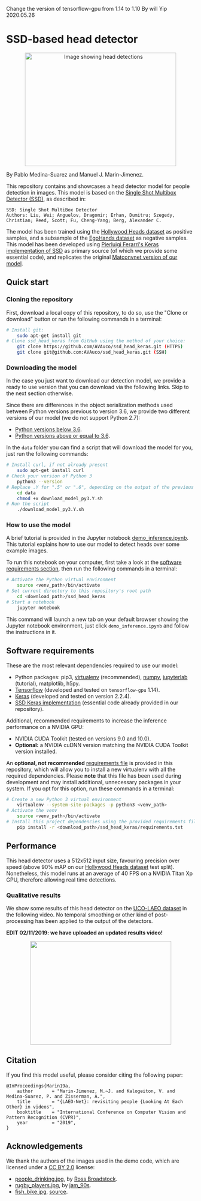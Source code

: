 Change the version of tensorflow-gpu from 1.14 to 1.10
By will Yip
2020.05.26

SSD-based head detector
======

<div align="center">
    <img src="./examples/sample_detections.jpg" alt="Image showing head detections" height="302" width="404">
</div>

By Pablo Medina-Suarez and Manuel J. Marin-Jimenez.


This repository contains and showcases a head detector model for people detection in images. This model is based on 
the [Single Shot Multibox Detector (SSD)](https://arxiv.org/abs/1512.02325), as described in:
```
SSD: Single Shot MultiBox Detector
Authors: Liu, Wei; Anguelov, Dragomir; Erhan, Dumitru; Szegedy, Christian; Reed, Scott; Fu, Cheng-Yang; Berg, Alexander C. 
```

The model has been trained using the [Hollywood Heads dataset](https://www.robots.ox.ac.uk/~vgg/software/headmview/) as
positive samples, and a subsample of the [EgoHands dataset](http://vision.soic.indiana.edu/projects/egohands/) as negative
samples. This model has been developed using [Pierluigi Ferarri's Keras implementation of SSD](https://github.com/pierluigiferrari/ssd_keras/)
as primary source (of which we provide some essential code), and replicates the original [Matconvnet version of our model](https://github.com/AVAuco/ssd_people).


Quick start
------
### Cloning the repository
First, download a local copy of this repository, to do so, use the "Clone or download" button or run the following commands 
in a terminal:
```bash
# Install git:     
    sudo apt-get install git
# Clone ssd_head_keras from GitHub using the method of your choice: 
    git clone https://github.com/AVAuco/ssd_head_keras.git (HTTPS)
    git clone git@github.com:AVAuco/ssd_head_keras.git (SSH)
```

### Downloading the model
In the case you just want to download our detection model, we provide a ready to use version that you can download via 
the following links. Skip to the next section otherwise.

Since there are differences in the object serialization methods used between Python versions previous
to version 3.6, we provide two different versions of our model (we do not support Python 2.7):

- [Python versions below 3.6](https://drive.google.com/open?id=12cqKTPtQBAu780219hEbST7VwQuf6xDH).
- [Python versions above or equal to 3.6](https://drive.google.com/open?id=1vlmKOBtaT7eAd4_WcAv5MLBn7q_SWXoh).

In the `data` folder you can find a script that will download the model for you, just run the following commands:
```bash
# Install curl, if not already present
    sudo apt-get install curl
# Check your version of Python 3
    python3 --version
# Replace .Y for ".5" or ".6", depending on the output of the previous command 
    cd data
    chmod +x download_model_py3.Y.sh
# Run the script
    ./download_model_py3.Y.sh
```


### How to use the model
A brief tutorial is provided in the Jupyter notebook [demo_inference.ipynb](./demo_inference.ipynb). This tutorial 
explains how to use our model to detect heads over some example images.

To run this notebook on your computer, first take a look at the [software requirements section](#software_reqs), then
run the following commands in a terminal:
```bash
# Activate the Python virtual environment
    source <venv_path>/bin/activate
# Set current directory to this repository's root path
    cd <download_path>/ssd_head_keras
# Start a notebook
    jupyter notebook
```
This command will launch a new tab on your default browser showing the Jupyter notebook environment, just click 
`demo_inference.ipynb` and follow the instructions in it.

Software requirements
------
<a id='software_reqs'></a>
These are the most relevant dependencies required to use our model:
- Python packages: pip3, [virtualenv](https://virtualenv.pypa.io/en/latest/installation/) (recommended), 
[numpy](https://www.scipy.org/install.html#pip-install), [jupyterlab](https://jupyterlab.readthedocs.io/en/stable/getting_started/installation.html) (tutorial), matplotlib, h5py.
- [Tensorflow](https://www.tensorflow.org/install/pip) (developed and tested on `tensorflow-gpu` 1.14).
- [Keras](https://keras.io/#installation) (developed and tested on version 2.2.4).
- [SSD Keras implementation](https://github.com/pierluigiferrari/ssd_keras) (essential code already provided in our repository).

Additional, recommended requirements to increase the inference performance on a NVIDIA GPU:
- NVIDIA CUDA Toolkit (tested on versions 9.0 and 10.0).
- **Optional:** a NVIDIA cuDNN version matching the NVIDIA CUDA Toolkit version installed.

An **optional, not recommended** [requirements file](./requirements.txt) is provided in this repository, which will allow you to install a new virtualenv
with all the required dependencies. Please **note** that this file has been used during development and may install additional, 
unnecessary packages in your system. If you opt for this option, run these commands in a terminal:
```bash
# Create a new Python 3 virtual environment
    virtualenv --system-site-packages -p python3 <venv_path>
# Activate the venv
    source <venv_path>/bin/activate
# Install this project dependencies using the provided requirements file
    pip install -r <download_path>/ssd_head_keras/requirements.txt
```

Performance
------
This head detector uses a 512x512 input size, favouring precision over speed (above 90% mAP on our [Hollywood Heads dataset](https://www.robots.ox.ac.uk/~vgg/software/headmview/)
test split). Nonetheless, this model runs at an average of 40 FPS on a NVIDIA Titan Xp GPU, therefore allowing real time
detections.

### Qualitative results
We show some results of this head detector on the [UCO-LAEO dataset](https://github.com/AVAuco/ucolaeodb) in the 
following video. No temporal smoothing or other kind of post-processing has been applied to the output of the detectors.

**EDIT 02/11/2019: we have uploaded an updated results video!**
<div align="center">
    <a href="https://youtu.be/-1Mu3rFJO0g" alt="Head detections demo video" target="_blank">
        <img src="http://i3.ytimg.com/vi/tcAFehx7Am4/hqdefault.jpg" height="276" width="377">
    </a>
</div>


Citation
------
If you find this model useful, please consider citing the following paper:
```
@InProceedings{Marin19a,
    author       = "Marin-Jimenez, M.~J. and Kalogeiton, V. and Medina-Suarez, P. and Zisserman, A.",
    title        = "{LAEO-Net}: revisiting people {Looking At Each Other} in videos",
    booktitle    = "International Conference on Computer Vision and Pattern Recognition (CVPR)",
    year         = "2019",
}
```

Acknowledgements
------
We thank the authors of the images used in the demo code, which are licensed under a [CC BY 2.0](https://creativecommons.org/licenses/by/2.0/) license:
- [people_drinking.jpg](./examples/people_drinking.jpg), by [Ross Broadstock](https://www.flickr.com/people/figurepainting/).
- [rugby_players.jpg](./examples/rugby_players.jpg), by [jam_90s](https://www.flickr.com/people/zerospin/).
- [fish_bike.jpg](./examples/fish_bike.jpg), [source](https://github.com/BVLC/caffe/blob/master/examples/images/fish-bike.jpg).
